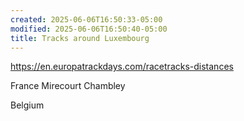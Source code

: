 ```yaml
---
created: 2025-06-06T16:50:33-05:00
modified: 2025-06-06T16:50:40-05:00
title: Tracks around Luxembourg
---
```


https://en.europatrackdays.com/racetracks-distances

France
Mirecourt
Chambley

Belgium
